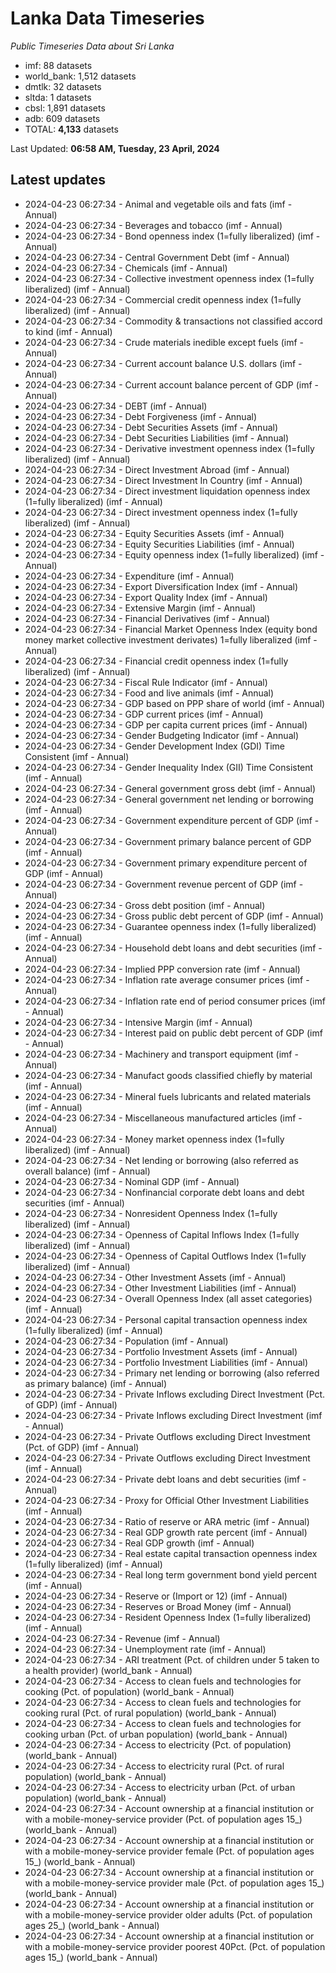 # Lanka Data Timeseries
*Public Timeseries Data about Sri Lanka*

* imf: 88 datasets
* world_bank: 1,512 datasets
* dmtlk: 32 datasets
* sltda: 1 datasets
* cbsl: 1,891 datasets
* adb: 609 datasets
* TOTAL: **4,133** datasets

Last Updated: **06:58 AM, Tuesday, 23 April, 2024**

## Latest updates

* 2024-04-23 06:27:34 - Animal and vegetable oils and fats (imf - Annual)
* 2024-04-23 06:27:34 - Beverages and tobacco (imf - Annual)
* 2024-04-23 06:27:34 - Bond openness index (1=fully liberalized) (imf - Annual)
* 2024-04-23 06:27:34 - Central Government Debt (imf - Annual)
* 2024-04-23 06:27:34 - Chemicals (imf - Annual)
* 2024-04-23 06:27:34 - Collective investment openness index (1=fully liberalized) (imf - Annual)
* 2024-04-23 06:27:34 - Commercial credit openness index (1=fully liberalized) (imf - Annual)
* 2024-04-23 06:27:34 - Commodity & transactions not classified accord to kind (imf - Annual)
* 2024-04-23 06:27:34 - Crude materials inedible except fuels (imf - Annual)
* 2024-04-23 06:27:34 - Current account balance U.S. dollars (imf - Annual)
* 2024-04-23 06:27:34 - Current account balance percent of GDP (imf - Annual)
* 2024-04-23 06:27:34 - DEBT (imf - Annual)
* 2024-04-23 06:27:34 - Debt Forgiveness (imf - Annual)
* 2024-04-23 06:27:34 - Debt Securities Assets (imf - Annual)
* 2024-04-23 06:27:34 - Debt Securities Liabilities (imf - Annual)
* 2024-04-23 06:27:34 - Derivative investment openness index (1=fully liberalized) (imf - Annual)
* 2024-04-23 06:27:34 - Direct Investment Abroad (imf - Annual)
* 2024-04-23 06:27:34 - Direct Investment In Country (imf - Annual)
* 2024-04-23 06:27:34 - Direct investment liquidation openness index (1=fully liberalized) (imf - Annual)
* 2024-04-23 06:27:34 - Direct investment openness index (1=fully liberalized) (imf - Annual)
* 2024-04-23 06:27:34 - Equity Securities Assets (imf - Annual)
* 2024-04-23 06:27:34 - Equity Securities Liabilities (imf - Annual)
* 2024-04-23 06:27:34 - Equity openness index (1=fully liberalized) (imf - Annual)
* 2024-04-23 06:27:34 - Expenditure (imf - Annual)
* 2024-04-23 06:27:34 - Export Diversification Index (imf - Annual)
* 2024-04-23 06:27:34 - Export Quality Index (imf - Annual)
* 2024-04-23 06:27:34 - Extensive Margin (imf - Annual)
* 2024-04-23 06:27:34 - Financial Derivatives (imf - Annual)
* 2024-04-23 06:27:34 - Financial Market Openness Index (equity bond money market collective investment derivates) 1=fully liberalized (imf - Annual)
* 2024-04-23 06:27:34 - Financial credit openness index (1=fully liberalized) (imf - Annual)
* 2024-04-23 06:27:34 - Fiscal Rule Indicator (imf - Annual)
* 2024-04-23 06:27:34 - Food and live animals (imf - Annual)
* 2024-04-23 06:27:34 - GDP based on PPP share of world (imf - Annual)
* 2024-04-23 06:27:34 - GDP current prices (imf - Annual)
* 2024-04-23 06:27:34 - GDP per capita current prices (imf - Annual)
* 2024-04-23 06:27:34 - Gender Budgeting Indicator (imf - Annual)
* 2024-04-23 06:27:34 - Gender Development Index (GDI) Time Consistent (imf - Annual)
* 2024-04-23 06:27:34 - Gender Inequality Index (GII) Time Consistent (imf - Annual)
* 2024-04-23 06:27:34 - General government gross debt (imf - Annual)
* 2024-04-23 06:27:34 - General government net lending or borrowing (imf - Annual)
* 2024-04-23 06:27:34 - Government expenditure percent of GDP (imf - Annual)
* 2024-04-23 06:27:34 - Government primary balance percent of GDP (imf - Annual)
* 2024-04-23 06:27:34 - Government primary expenditure percent of GDP (imf - Annual)
* 2024-04-23 06:27:34 - Government revenue percent of GDP (imf - Annual)
* 2024-04-23 06:27:34 - Gross debt position (imf - Annual)
* 2024-04-23 06:27:34 - Gross public debt percent of GDP (imf - Annual)
* 2024-04-23 06:27:34 - Guarantee openness index (1=fully liberalized) (imf - Annual)
* 2024-04-23 06:27:34 - Household debt loans and debt securities (imf - Annual)
* 2024-04-23 06:27:34 - Implied PPP conversion rate (imf - Annual)
* 2024-04-23 06:27:34 - Inflation rate average consumer prices (imf - Annual)
* 2024-04-23 06:27:34 - Inflation rate end of period consumer prices (imf - Annual)
* 2024-04-23 06:27:34 - Intensive Margin (imf - Annual)
* 2024-04-23 06:27:34 - Interest paid on public debt percent of GDP (imf - Annual)
* 2024-04-23 06:27:34 - Machinery and transport equipment (imf - Annual)
* 2024-04-23 06:27:34 - Manufact goods classified chiefly by material (imf - Annual)
* 2024-04-23 06:27:34 - Mineral fuels lubricants and related materials (imf - Annual)
* 2024-04-23 06:27:34 - Miscellaneous manufactured articles (imf - Annual)
* 2024-04-23 06:27:34 - Money market openness index (1=fully liberalized) (imf - Annual)
* 2024-04-23 06:27:34 - Net lending or borrowing (also referred as overall balance) (imf - Annual)
* 2024-04-23 06:27:34 - Nominal GDP (imf - Annual)
* 2024-04-23 06:27:34 - Nonfinancial corporate debt loans and debt securities (imf - Annual)
* 2024-04-23 06:27:34 - Nonresident Openness Index (1=fully liberalized) (imf - Annual)
* 2024-04-23 06:27:34 - Openness of Capital Inflows Index (1=fully liberalized) (imf - Annual)
* 2024-04-23 06:27:34 - Openness of Capital Outflows Index (1=fully liberalized) (imf - Annual)
* 2024-04-23 06:27:34 - Other Investment Assets (imf - Annual)
* 2024-04-23 06:27:34 - Other Investment Liabilities (imf - Annual)
* 2024-04-23 06:27:34 - Overall Openness Index (all asset categories) (imf - Annual)
* 2024-04-23 06:27:34 - Personal capital transaction openness index (1=fully liberalized) (imf - Annual)
* 2024-04-23 06:27:34 - Population (imf - Annual)
* 2024-04-23 06:27:34 - Portfolio Investment Assets (imf - Annual)
* 2024-04-23 06:27:34 - Portfolio Investment Liabilities (imf - Annual)
* 2024-04-23 06:27:34 - Primary net lending or borrowing (also referred as primary balance) (imf - Annual)
* 2024-04-23 06:27:34 - Private Inflows excluding Direct Investment (Pct. of GDP) (imf - Annual)
* 2024-04-23 06:27:34 - Private Inflows excluding Direct Investment (imf - Annual)
* 2024-04-23 06:27:34 - Private Outflows excluding Direct Investment (Pct. of GDP) (imf - Annual)
* 2024-04-23 06:27:34 - Private Outflows excluding Direct Investment (imf - Annual)
* 2024-04-23 06:27:34 - Private debt loans and debt securities (imf - Annual)
* 2024-04-23 06:27:34 - Proxy for Official Other Investment Liabilities (imf - Annual)
* 2024-04-23 06:27:34 - Ratio of reserve or ARA metric (imf - Annual)
* 2024-04-23 06:27:34 - Real GDP growth rate percent (imf - Annual)
* 2024-04-23 06:27:34 - Real GDP growth (imf - Annual)
* 2024-04-23 06:27:34 - Real estate capital transaction openness index (1=fully liberalized) (imf - Annual)
* 2024-04-23 06:27:34 - Real long term government bond yield percent (imf - Annual)
* 2024-04-23 06:27:34 - Reserve or (Import or 12) (imf - Annual)
* 2024-04-23 06:27:34 - Reserves or Broad Money (imf - Annual)
* 2024-04-23 06:27:34 - Resident Openness Index (1=fully liberalized) (imf - Annual)
* 2024-04-23 06:27:34 - Revenue (imf - Annual)
* 2024-04-23 06:27:34 - Unemployment rate (imf - Annual)
* 2024-04-23 06:27:34 - ARI treatment (Pct. of children under 5 taken to a health provider) (world_bank - Annual)
* 2024-04-23 06:27:34 - Access to clean fuels and technologies for cooking (Pct. of population) (world_bank - Annual)
* 2024-04-23 06:27:34 - Access to clean fuels and technologies for cooking rural (Pct. of rural population) (world_bank - Annual)
* 2024-04-23 06:27:34 - Access to clean fuels and technologies for cooking urban (Pct. of urban population) (world_bank - Annual)
* 2024-04-23 06:27:34 - Access to electricity (Pct. of population) (world_bank - Annual)
* 2024-04-23 06:27:34 - Access to electricity rural (Pct. of rural population) (world_bank - Annual)
* 2024-04-23 06:27:34 - Access to electricity urban (Pct. of urban population) (world_bank - Annual)
* 2024-04-23 06:27:34 - Account ownership at a financial institution or with a mobile-money-service provider (Pct. of population ages 15_) (world_bank - Annual)
* 2024-04-23 06:27:34 - Account ownership at a financial institution or with a mobile-money-service provider female (Pct. of population ages 15_) (world_bank - Annual)
* 2024-04-23 06:27:34 - Account ownership at a financial institution or with a mobile-money-service provider male (Pct. of population ages 15_) (world_bank - Annual)
* 2024-04-23 06:27:34 - Account ownership at a financial institution or with a mobile-money-service provider older adults (Pct. of population ages 25_) (world_bank - Annual)
* 2024-04-23 06:27:34 - Account ownership at a financial institution or with a mobile-money-service provider poorest 40Pct. (Pct. of population ages 15_) (world_bank - Annual)